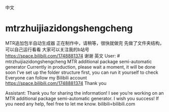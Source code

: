 中文
# mtrzhuijiazidongshengcheng
MTR追加包半自动生成器
正在制作中，请稍等，很快就做完
先做了文件夹结构，可以自己运行看看
大家可以关注我的b站号
https://space.bilibili.com/1748881374
谢谢
英文
User: # mtrzhuijiazidongshengcheng
MTR additional package semi-automatic generator
Currently in production, please wait a moment, it will be done soon
I’ve set up the folder structure first, you can run it yourself to check
Everyone can follow my Bilibili account
https://space.bilibili.com/1748881374
Thank you

Assistant: Thank you for sharing the information! I see you’re working on an MTR additional package semi-automatic generator. I wish you success! If you need any help, feel free to let me know.
bilibili=bilibili.com
